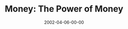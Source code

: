 ---
layout: message
category: message
series: "Handle with Care"
title: "Money: The Power of Money"
date: 2002-04-06-00-00
message_id: 287
audio: "http://s3.amazonaws.com/crossroads-media/messages/audio/Power_of_Money.mp3"
audio-duration: "38:12"
tag: 
 - money
 - generosity
 - giving
 - tithing
 - investing
 - miracle
 - tithe
 - tome
explicit: false
---
